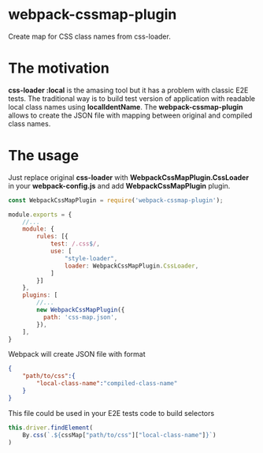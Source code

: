 # webpack-cssmap-plugin
Create map for CSS class names from css-loader.

# The motivation
**css-loader :local** is the amasing tool but it has a problem with classic E2E tests. The traditional way is to build test version of application with readable local class names using **localIdentName**.
The **webpack-cssmap-plugin** allows to create the JSON file with mapping between original and compiled class names.

# The usage

Just replace original **css-loader** with **WebpackCssMapPlugin.CssLoader** in your **webpack-config.js** and add **WebpackCssMapPlugin** plugin.

```javascript
const WebpackCssMapPlugin = require('webpack-cssmap-plugin');

module.exports = {
    //...
    module: {
        rules: [{
            test: /.css$/,
            use: [
                "style-loader",
                loader: WebpackCssMapPlugin.CssLoader,
            ]
        }]
    },
    plugins: [
        //...
        new WebpackCssMapPlugin({
          path: 'css-map.json',
        }),
    ],
}
```

Webpack will create JSON file with format

```json
{
    "path/to/css":{
        "local-class-name":"compiled-class-name"
    }
}

```

This file could be used in your E2E tests code to build selectors

```javascript
this.driver.findElement(
    By.css(`.${cssMap["path/to/css"]["local-class-name"]}`)
)
```